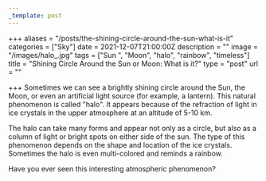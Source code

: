 ```yaml
---
_template: post
---
```


+++
aliases = "/posts/the-shining-circle-around-the-sun-what-is-it"
categories = ["Sky"]
date = 2021-12-07T21:00:00Z
description = ""
image = "/images/halo_.jpg"
tags = ["Sun ", "Moon", "halo", "rainbow", "timeless"]
title = "Shining Circle Around the Sun or Moon: What is it?"
type = "post"
url = ""

+++
Sometimes we can see a brightly shining circle around the Sun, the Moon, or even an artificial light source (for example, a lantern). This natural phenomenon is called "halo". It appears because of the refraction of light in ice crystals in the upper atmosphere at an altitude of 5-10 km.

The halo can take many forms and appear not only as a circle, but also as a column of light or bright spots on either side of the sun. The type of this phenomenon depends on the shape and location of the ice crystals. Sometimes the halo is even multi-colored and reminds a rainbow.

Have you ever seen this interesting atmospheric phenomenon?
